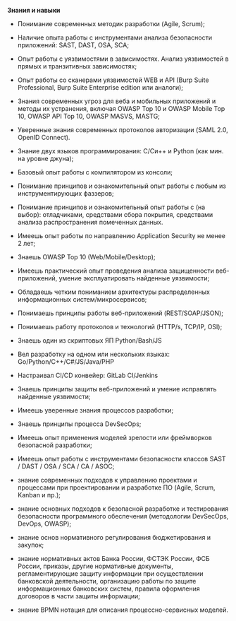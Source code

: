 **Знания и навыки**

- Понимание современных методик разработки (Agile, Scrum);
- Наличие опыта работы с инструментами анализа безопасности приложений: SAST, DAST, OSA, SCA;
- Опыт работы с уязвимостями в зависимостях. Анализ уязвимостей в прямых и транзитивных зависимостях;
- Опыт работы со сканерами уязвимостей WEB и API (Burp Suite Professional, Burp Suite Enterprise edition или аналоги);
- Знания современных угроз для веба и мобильных приложений и методы их устранения, включая OWASP Top 10 и OWASP Mobile Top 10, OWASP API Top 10, OWASP MASVS, MASTG;
- Уверенные знания современных протоколов авторизации (SAML 2.0, OpenID Connect).

- Знание двух языков программирования: C/Си++ и Python (как мин. на уровне джуна);
- Базовый опыт работы с компилятором из консоли;
- Понимание принципов и ознакомительный опыт работы с любым из инструментирующих фаззеров;
- Понимание принципов и ознакомительный опыт работы с (на выбор): отладчиками, средствами сбора покрытия, средствами анализа распространения помеченных данных.

- Имеешь опыт работы по направлению Application Security не менее 2 лет;
- Знаешь OWASP Top 10 (Web/Mobile/Desktop);
- Имеешь практический опыт проведения анализа защищенности веб-приложений, умение эксплуатировать найденные уязвимости;
- Обладаешь четким пониманием архитектуры распределенных информационных систем/микросервисов;
- Понимаешь принципы работы веб-приложений (REST/SOAP/JSON);
- Понимаешь работу протоколов и технологий (HTTP/s, TCP/IP, OSI);
- Знаешь один из скриптовых ЯП Python/Bash/JS
- Вел разработку на одном или нескольких языках: Go/Python/C++/C#/JS/Java/PHP
- Настраивал CI/CD конвейер: GitLab CI/Jenkins
- Знаешь принципы защиты веб-приложений и умение исправлять найденные уязвимости;
- Имеешь уверенные знания процессов разработки;
- Знаешь принципы процесса DevSecOps;
- Имеешь опыт применения моделей зрелости или фреймворков безопасной разработки;
- Имеешь опыт работы с инструментами безопасности классов SAST / DAST / OSA / SCA / CA / ASOC;

- знание современных подходов к управлению проектами и процессами при проектировании и разработке ПО (Agile, Scrum, Kanban и пр.);
- знание основных подходов к безопасной разработке и тестирования безопасности программного обеспечения (методологии DevSecOps, DevOps, OWASP);
- знание основ нормативного регулирования бюджетирования и закупок;
- знание нормативных актов Банка России, ФСТЭК России, ФСБ России, приказы, другие нормативные документы, регламентирующие защиту информации при осуществлении банковской деятельности, организацию работы по защите информационных банковских систем, правила оформления договоров в части защиты информации;
- знание BPMN нотация для описания процессно-сервисных моделей.